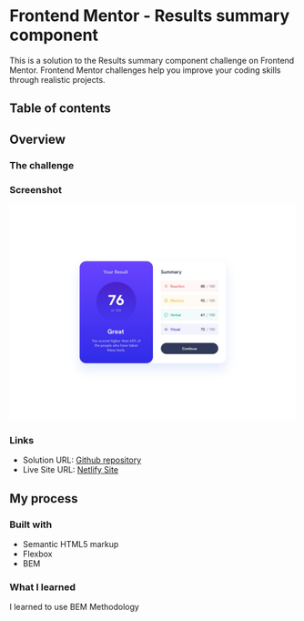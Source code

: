 # Frontend Mentor - Results summary component

This is a solution to the Results summary component challenge on Frontend Mentor. Frontend Mentor challenges help you improve your coding skills through realistic projects.

## Table of contents

## Overview

### The challenge

### Screenshot

![Design preview for the Results summary component coding challenge](./design/desktop-design.jpg)

### Links 

* Solution URL: [Github repository]([https://github.com/avilesalejandro/](https://github.com/avilesalejandro/summary-frontendmentor))
* Live Site URL: [Netlify Site]([https://](https://frontendmentor-summary.netlify.app/))

## My process

### Built with

* Semantic HTML5 markup
* Flexbox
* BEM

### What I learned

I learned to use BEM Methodology 
